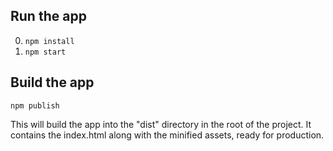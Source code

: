 ## Run the app

0. ```npm install```
0. ```npm start```

## Build the app
```npm publish```

This will build the app into the "dist" directory in the root of the project. It contains the index.html along with the minified assets, ready for production.
